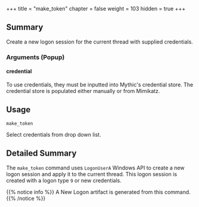 +++
title = "make_token"
chapter = false
weight = 103
hidden = true
+++

## Summary
Create a new logon session for the current thread with supplied credentials.

### Arguments (Popup)
#### credential
To use credentials, they must be inputted into Mythic's credential store. The credential store is populated either manually or from Mimikatz.

## Usage
```
make_token
```
Select credentials from drop down list.

## Detailed Summary
The `make_token` command uses `LogonUserA` Windows API to create a new logon session and apply it to the current thread. This logon session is created with a logon type `9` or new credentials. 

{{% notice info %}}
A New Logon artifact is generated from this command.
{{% /notice %}}